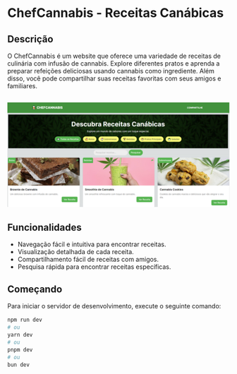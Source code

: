 # ChefCannabis - Receitas Canábicas

## Descrição

O ChefCannabis é um website que oferece uma variedade de receitas de culinária com infusão de cannabis. Explore diferentes pratos e aprenda a preparar refeições deliciosas usando cannabis como ingrediente. Além disso, você pode compartilhar suas receitas favoritas com seus amigos e familiares.

## ![Site](public/headergithub.png)

## Funcionalidades

- Navegação fácil e intuitiva para encontrar receitas.
- Visualização detalhada de cada receita.
- Compartilhamento fácil de receitas com amigos.
- Pesquisa rápida para encontrar receitas específicas.

## Começando

Para iniciar o servidor de desenvolvimento, execute o seguinte comando:

```bash
npm run dev
# ou
yarn dev
# ou
pnpm dev
# ou
bun dev
